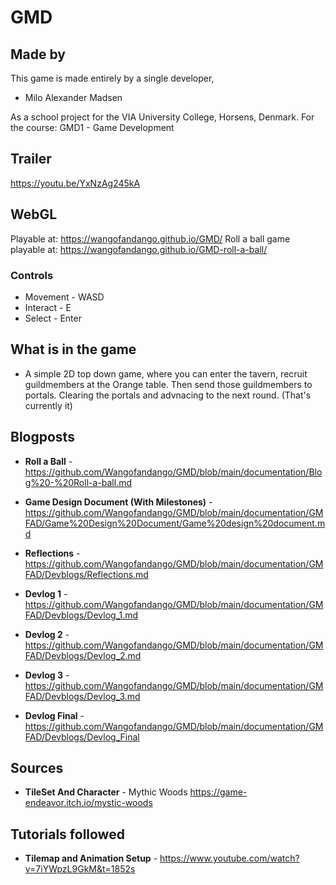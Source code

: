 # GMD

## Made by

This game is made entirely by a single developer,

- Milo Alexander Madsen

As a school project for the VIA University College, Horsens, Denmark.
For the course: GMD1 - Game Development

## Trailer

https://youtu.be/YxNzAg245kA

## WebGL

Playable at: https://wangofandango.github.io/GMD/
Roll a ball game playable at: https://wangofandango.github.io/GMD-roll-a-ball/

### Controls

- Movement - WASD
- Interact - E
- Select - Enter

## What is in the game

- A simple 2D top down game, where you can enter the tavern, recruit guildmembers at the Orange table. Then send those guildmembers to portals. Clearing the portals and advnacing to the next round. (That's currently it)

## Blogposts

- **Roll a Ball** - https://github.com/Wangofandango/GMD/blob/main/documentation/Blog%20-%20Roll-a-ball.md

- **Game Design Document (With Milestones)** - https://github.com/Wangofandango/GMD/blob/main/documentation/GMFAD/Game%20Design%20Document/Game%20design%20document.md

- **Reflections** - https://github.com/Wangofandango/GMD/blob/main/documentation/GMFAD/Devblogs/Reflections.md

- **Devlog 1** - https://github.com/Wangofandango/GMD/blob/main/documentation/GMFAD/Devblogs/Devlog_1.md

- **Devlog 2** - https://github.com/Wangofandango/GMD/blob/main/documentation/GMFAD/Devblogs/Devlog_2.md

- **Devlog 3** - https://github.com/Wangofandango/GMD/blob/main/documentation/GMFAD/Devblogs/Devlog_3.md

- **Devlog Final** - https://github.com/Wangofandango/GMD/blob/main/documentation/GMFAD/Devblogs/Devlog_Final

## Sources

- **TileSet And Character** - Mythic Woods https://game-endeavor.itch.io/mystic-woods

## Tutorials followed

- **Tilemap and Animation Setup** - https://www.youtube.com/watch?v=7iYWpzL9GkM&t=1852s
